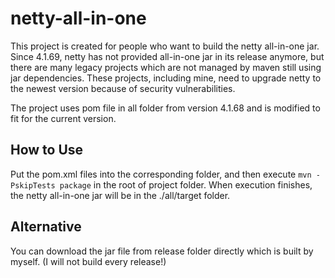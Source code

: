 # netty-all-in-one

This project is created for people who want to build the netty all-in-one jar. Since 4.1.69, netty has not provided all-in-one jar in its release anymore, but there are many legacy projects 
which are not managed by maven still using jar dependencies. These projects, including mine, need to upgrade netty to the newest version because of security vulnerabilities.

The project uses pom file in all folder from version 4.1.68 and is modified to fit for the current version.


## How to Use

Put the pom.xml files into the corresponding folder, and then execute ```mvn -PskipTests package``` in the root of project folder. 
When execution finishes, the netty all-in-one jar will be in the ./all/target folder.

## Alternative

You can download the jar file from release folder directly which is built by myself. (I will not build every release!)